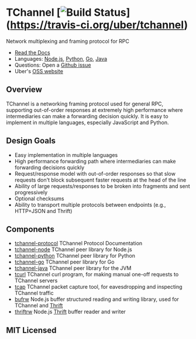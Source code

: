 # TChannel [![Build Status](https://travis-ci.org/uber/tchannel.svg?branch=master)] (https://travis-ci.org/uber/tchannel)

Network multiplexing and framing protocol for RPC

* [Read the Docs][RTD]
* Languages: [Node.js][node], [Python][python], [Go][go], [Java][java]
* Questions: Open a [Github issue][issues]
* Uber's [OSS website][oss]

## Overview

TChannel is a networking framing protocol used for general RPC, supporting out-of-order responses at extremely high performance where intermediaries can make a forwarding decision quickly. It is easy to implement in multiple languages, especially JavaScript and Python.

## Design Goals

- Easy implementation in multiple languages
- High performance forwarding path where intermediaries can make forwarding
  decisions quickly
- Request/response model with out-of-order responses so that slow requests don't
  block subsequent faster requests at the head of the line
- Ability of large requests/responses to be broken into fragments and sent
  progressively
- Optional checksums
- Ability to transport multiple protocols between endpoints (e.g., HTTP+JSON
  and Thrift)

## Components

- [tchannel-protocol](https://github.com/uber/tchannel/tree/master/docs/protocol.md) TChannel Protocol Documentation
- [tchannel-node](https://github.com/uber/tchannel-node) TChannel
  peer library for Node.js
- [tchannel-python](https://github.com/uber/tchannel-python)
  TChannel peer library for Python
- [tchannel-go](https://github.com/uber/tchannel-go)
  TChannel peer library for Go
- [tchannel-java](https://github.com/uber/tchannel-java)
  TChannel peer library for the JVM
- [tcurl](https://github.com/uber/tcurl) TChannel curl program, for making manual
  one-off requests to TChannel servers
- [tcap](https://github.com/uber/tcap/) TChannel packet capture tool, for
  eavesdropping and inspecting TChannel traffic
- [bufrw](https://github.com/uber/bufrw/) Node.js buffer structured reading and
  writing library, used for TChannel and [Thrift][]
- [thriftrw](https://github.com/uber/thriftrw) Node.js [Thrift][] buffer reader
  and writer

[Thrift]: https://thrift.apache.org/
[node]: https://github.com/uber/tchannel-node
[python]: https://github.com/uber/tchannel-python
[go]: https://github.com/uber/tchannel-go
[java]: https://github.com/uber/tchannel-java
[RTD]: http://tchannel.readthedocs.org/en/latest/
[issues]: https://github.com/uber/hyperbahn/issues
[oss]: https://uber.github.io/

## MIT Licensed
